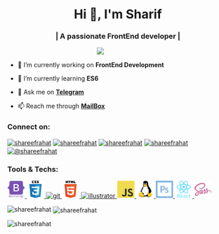 <h1 align="center">Hi 👋, I'm Sharif</h1>
<h3 align="center">| A passionate FrontEnd developer |</h3>
<img align="right" src="https://media4.giphy.com/media/f6hnhHkks8bk4jwjh3/giphy.gif" width="300px"/>

<br>

- 🔭  I’m currently working on **FrontEnd Development**

- 🌱  I’m currently learning **ES6**

- 💬  Ask me on **<a href="https://t.me/shareefrahat">Telegram</a>**

- 📫  Reach me through **<a href="mailto:sharifmrahat@gmail.com">MailBox</a>**

<h3 align="left">Connect on:</h3>
<p align="left">
<a href="https://codepen.io/shareefrahat" target="blank"><img align="center" src="https://raw.githubusercontent.com/rahuldkjain/github-profile-readme-generator/master/src/images/icons/Social/codepen.svg" alt="shareefrahat" height="30" width="40" /></a>
<a href="https://dev.to/shareefrahat" target="blank"><img align="center" src="https://raw.githubusercontent.com/rahuldkjain/github-profile-readme-generator/master/src/images/icons/Social/devto.svg" alt="shareefrahat" height="30" width="40" /></a>
<a href="https://twitter.com/shareefrahat" target="blank"><img align="center" src="https://raw.githubusercontent.com/rahuldkjain/github-profile-readme-generator/master/src/images/icons/Social/twitter.svg" alt="shareefrahat" height="30" width="40" /></a>
<a href="https://linkedin.com/in/shareefrahat" target="blank"><img align="center" src="https://raw.githubusercontent.com/rahuldkjain/github-profile-readme-generator/master/src/images/icons/Social/linked-in-alt.svg" alt="shareefrahat" height="30" width="40" /></a>
<a href="https://medium.com/@shareefrahat" target="blank"><img align="center" src="https://raw.githubusercontent.com/rahuldkjain/github-profile-readme-generator/master/src/images/icons/Social/medium.svg" alt="@shareefrahat" height="30" width="40" /></a>
</p>

<h3 align="left">Tools & Techs:</h3>
<p align="left"> <a href="https://getbootstrap.com" target="_blank" rel="noreferrer"> <img src="https://raw.githubusercontent.com/devicons/devicon/master/icons/bootstrap/bootstrap-plain-wordmark.svg" alt="bootstrap" width="40" height="40"/> </a> <a href="https://www.w3schools.com/css/" target="_blank" rel="noreferrer"> <img src="https://raw.githubusercontent.com/devicons/devicon/master/icons/css3/css3-original-wordmark.svg" alt="css3" width="40" height="40"/> </a> <a href="https://git-scm.com/" target="_blank" rel="noreferrer"> <img src="https://www.vectorlogo.zone/logos/git-scm/git-scm-icon.svg" alt="git" width="40" height="40"/> </a> <a href="https://www.w3.org/html/" target="_blank" rel="noreferrer"> <img src="https://raw.githubusercontent.com/devicons/devicon/master/icons/html5/html5-original-wordmark.svg" alt="html5" width="40" height="40"/> </a> <a href="https://www.adobe.com/in/products/illustrator.html" target="_blank" rel="noreferrer"> <img src="https://www.vectorlogo.zone/logos/adobe_illustrator/adobe_illustrator-icon.svg" alt="illustrator" width="40" height="40"/> </a> <a href="https://developer.mozilla.org/en-US/docs/Web/JavaScript" target="_blank" rel="noreferrer"> <img src="https://raw.githubusercontent.com/devicons/devicon/master/icons/javascript/javascript-original.svg" alt="javascript" width="40" height="40"/> </a> <a href="https://www.linux.org/" target="_blank" rel="noreferrer"> <img src="https://raw.githubusercontent.com/devicons/devicon/master/icons/linux/linux-original.svg" alt="linux" width="40" height="40"/> </a> <a href="https://www.photoshop.com/en" target="_blank" rel="noreferrer"> <img src="https://raw.githubusercontent.com/devicons/devicon/master/icons/photoshop/photoshop-line.svg" alt="photoshop" width="40" height="40"/> </a> <a href="https://reactjs.org/" target="_blank" rel="noreferrer"> <img src="https://raw.githubusercontent.com/devicons/devicon/master/icons/react/react-original-wordmark.svg" alt="react" width="40" height="40"/> </a> <a href="https://sass-lang.com" target="_blank" rel="noreferrer"> <img src="https://raw.githubusercontent.com/devicons/devicon/master/icons/sass/sass-original.svg" alt="sass" width="40" height="40"/> </a> </p>

<p><img align="left" src="https://github-readme-stats.vercel.app/api/top-langs?username=shareefrahat&show_icons=true&locale=en&layout=compact" alt="shareefrahat" /></p>

<p>&nbsp;<img align="center" src="https://github-readme-stats.vercel.app/api?username=shareefrahat&show_icons=true&locale=en" alt="shareefrahat" /></p>

<p align="left"> <img src="https://komarev.com/ghpvc/?username=shareefrahat&label=Profile%20views&color=0e75b6&style=flat" alt="shareefrahat" /> </p>

